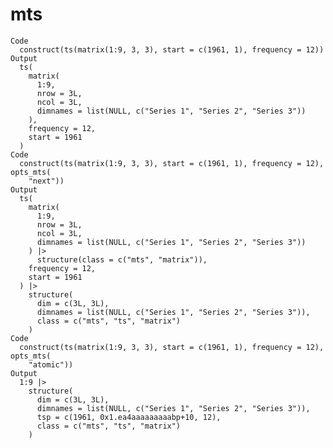 # mts

    Code
      construct(ts(matrix(1:9, 3, 3), start = c(1961, 1), frequency = 12))
    Output
      ts(
        matrix(
          1:9,
          nrow = 3L,
          ncol = 3L,
          dimnames = list(NULL, c("Series 1", "Series 2", "Series 3"))
        ),
        frequency = 12,
        start = 1961
      )
    Code
      construct(ts(matrix(1:9, 3, 3), start = c(1961, 1), frequency = 12), opts_mts(
        "next"))
    Output
      ts(
        matrix(
          1:9,
          nrow = 3L,
          ncol = 3L,
          dimnames = list(NULL, c("Series 1", "Series 2", "Series 3"))
        ) |>
          structure(class = c("mts", "matrix")),
        frequency = 12,
        start = 1961
      ) |>
        structure(
          dim = c(3L, 3L),
          dimnames = list(NULL, c("Series 1", "Series 2", "Series 3")),
          class = c("mts", "ts", "matrix")
        )
    Code
      construct(ts(matrix(1:9, 3, 3), start = c(1961, 1), frequency = 12), opts_mts(
        "atomic"))
    Output
      1:9 |>
        structure(
          dim = c(3L, 3L),
          dimnames = list(NULL, c("Series 1", "Series 2", "Series 3")),
          tsp = c(1961, 0x1.ea4aaaaaaaaabp+10, 12),
          class = c("mts", "ts", "matrix")
        )

